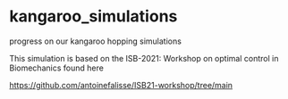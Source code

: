 # kangaroo_simulations
progress on our kangaroo hopping simulations

This simulation is based on the ISB-2021: Workshop on optimal control in Biomechanics
found here

https://github.com/antoinefalisse/ISB21-workshop/tree/main

